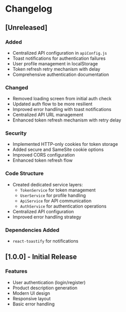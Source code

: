 # Changelog

## [Unreleased]

### Added
- Centralized API configuration in `apiConfig.js`
- Toast notifications for authentication failures
- User profile management in localStorage
- Token refresh retry mechanism with delay
- Comprehensive authentication documentation

### Changed
- Removed loading screen from initial auth check
- Updated auth flow to be more resilient
- Improved error handling with toast notifications
- Centralized API URL management
- Enhanced token refresh mechanism with retry delay

### Security
- Implemented HTTP-only cookies for token storage
- Added secure and SameSite cookie options
- Improved CORS configuration
- Enhanced token refresh flow

### Code Structure
- Created dedicated service layers:
  - `TokenService` for token management
  - `UserService` for profile handling
  - `ApiService` for API communication
  - `AuthService` for authentication operations
- Centralized API configuration
- Improved error handling strategy

### Dependencies Added
- `react-toastify` for notifications

## [1.0.0] - Initial Release

### Features
- User authentication (login/register)
- Product description generation
- Modern UI design
- Responsive layout
- Basic error handling 